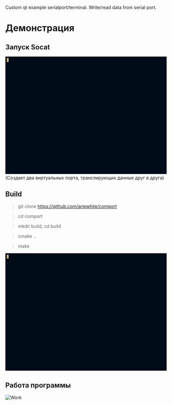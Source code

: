 Custom qt example serialport/terminal. Write/read data from serial port.

# Демонстрация
## Запуск Socat 
![Socat](resource/1.gif)
(Создает два виртуальных порта, транслирующих данные друг в друга)
## Build
>git clone https://github.com/ariewhite/comport

>cd comport

>mkdir build; cd build

>cmake ..

>make

![Build](resource/2.gif)
## Работа программы
![Work](resource/3.gif)

